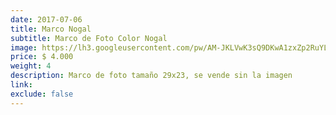 ```yaml
---
date: 2017-07-06
title: Marco Nogal
subtitle: Marco de Foto Color Nogal
image: https://lh3.googleusercontent.com/pw/AM-JKLVwK3sQ9DKwA1zxZp2RuYL_aVYPYXOAbkdmPQeUPppcEoUlWhzzN_aR4_b_dJcv4GeshmBLRDZXfOW6womqUljGonCqOMmJAdjEZpFSoDxzZTwV_z-bM7o9pLpoyb2NnbcF9ZxFmjYxN3Ac1e_hO39_cg=w828-h621-no?authuser=0
price: $ 4.000
weight: 4
description: Marco de foto tamaño 29x23, se vende sin la imagen
link: 
exclude: false
---
```

